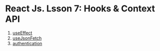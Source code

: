 React Js. Lsson 7:
Hooks & Context API
===

1. [useEffect](./src/components/use-effect/)
2. [useJsonFetch](./src/components/use-json-fetch/)
3. [authentication](./src/components/authentication/)
